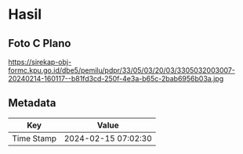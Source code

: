 # Hasil

## Foto C Plano

https://sirekap-obj-formc.kpu.go.id/dbe5/pemilu/pdpr/33/05/03/20/03/3305032003007-20240214-160117--b81fd3cd-250f-4e3a-b65c-2bab6956b03a.jpg


## Metadata

| Key        | Value               |
| ---------- | ------------------- |
| Time Stamp | 2024-02-15 07:02:30 |



